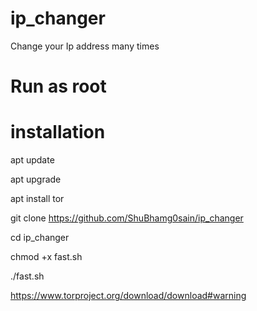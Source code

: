 # ip_changer
Change your Ip address many times

# Run as root 
# installation
apt update

apt upgrade

apt install tor

git clone https://github.com/ShuBhamg0sain/ip_changer

cd ip_changer

chmod +x fast.sh

./fast.sh

https://www.torproject.org/download/download#warning

